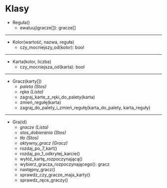 # Klasy

- Reguła()
  - ewaluuj(gracze[]): gracze[]
___
- Kolor(wartość, nazwa, reguła)
  - czy_mocniejszy_od(kolor): bool
___
- Karta(kolor, liczba)
  - czy_mocniejsza_od(karta): bool
___
- Gracz(karty[])
  - _paleta (Stos)_
  - _ręka (Lista)_
  - zagraj_karte_z_ręki_do_palety(karta)
  - zmień_regułę(karta)
  - zagraj_do_palety_i_zmień_regułę(karta_do_palety, karta_reguły)
___
- Gra(id)
  - _gracze (Lista)_
  - _stos_dobierania (Stos)_
  - _tło (Stos)_
  - _aktywny_gracz (Gracz)_
  - rozdaj_po_7_kart()
  - rozdaj_po_1_odkrytej_karcie()
  - wyłóż_kartę_rozpoczynającą()
  - wybierz_gracza_rozpoczynającego(): gracz
  - następny_gracz()
  - sprawdz_czy_gracze_maja_karty()
  - sprawdz_ręce_graczy()


